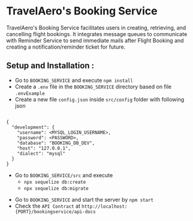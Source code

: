 # TravelAero's Booking Service 
TravelAero's Booking Service facilitates users in creating, retrieving, and cancelling flight bookings. It integrates message queues to communicate with Reminder Service to send immediate mails after Flight Booking and creating a notification/reminder ticket for future.

## Setup and Installation :

- Go to `BOOKING_SERVICE` and execute `npm install`
- Create a `.env` file in the `BOOKING_SERVICE` directory based on file `.envExample` 
- Create a new  file `config.json` inside `src/config` folder with following json
 
```

{
  "development": {
    "username": <MYSQL_LOGIN_USERNAME>,
    "password": <PASSWORD>,
    "database": "BOOKING_DB_DEV",
    "host": "127.0.0.1",
    "dialect": "mysql"
  }
}

```
* Go to `BOOKING_SERVICE/src` and execute 
  * `npx sequelize db:create`
  * `npx sequelize db:migrate`

- Go to `BOOKING_SERVICE` and start the server by `npm start`
- Check the `API Contract` at `http://localhost:{PORT}/bookingservice/api-docs`
<br>
